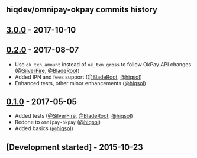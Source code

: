 hiqdev/omnipay-okpay commits history
------------------------------------

## [3.0.0] - 2017-10-10

## [0.2.0] - 2017-08-07

- Use `ok_txn_amount` instead of `ok_txn_gross` to follow OkPay API changes ([@SilverFire], [@BladeRoot])
- Added IPN and fees support ([@BladeRoot], [@hiqsol])
- Enhanced tests, other minor enhancements ([@hiqsol])

## [0.1.0] - 2017-05-05

- Added tests ([@SilverFire], [@BladeRoot], [@hiqsol])
- Redone to `omnipay-okpay` ([@hiqsol])
- Added basics ([@hiqsol])

## [Development started] - 2015-10-23

[@hiqsol]: https://github.com/hiqsol
[sol@hiqdev.com]: https://github.com/hiqsol
[@SilverFire]: https://github.com/SilverFire
[d.naumenko.a@gmail.com]: https://github.com/SilverFire
[@tafid]: https://github.com/tafid
[andreyklochok@gmail.com]: https://github.com/tafid
[@BladeRoot]: https://github.com/BladeRoot
[bladeroot@gmail.com]: https://github.com/BladeRoot
[Under development]: https://github.com/hiqdev/omnipay-okpay/compare/0.1.0...HEAD
[0.1.0]: https://github.com/hiqdev/omnipay-okpay/releases/tag/0.1.0
[0.2.0]: https://github.com/hiqdev/omnipay-okpay/compare/0.1.0...0.2.0
[3.0.0]: https://github.com/hiqdev/omnipay-okpay/compare/0.2.0...3.0.0
